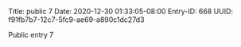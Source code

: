 Title: public 7
Date: 2020-12-30 01:33:05-08:00
Entry-ID: 668
UUID: f91fb7b7-12c7-5fc9-ae69-a890c1dc27d3

Public entry 7